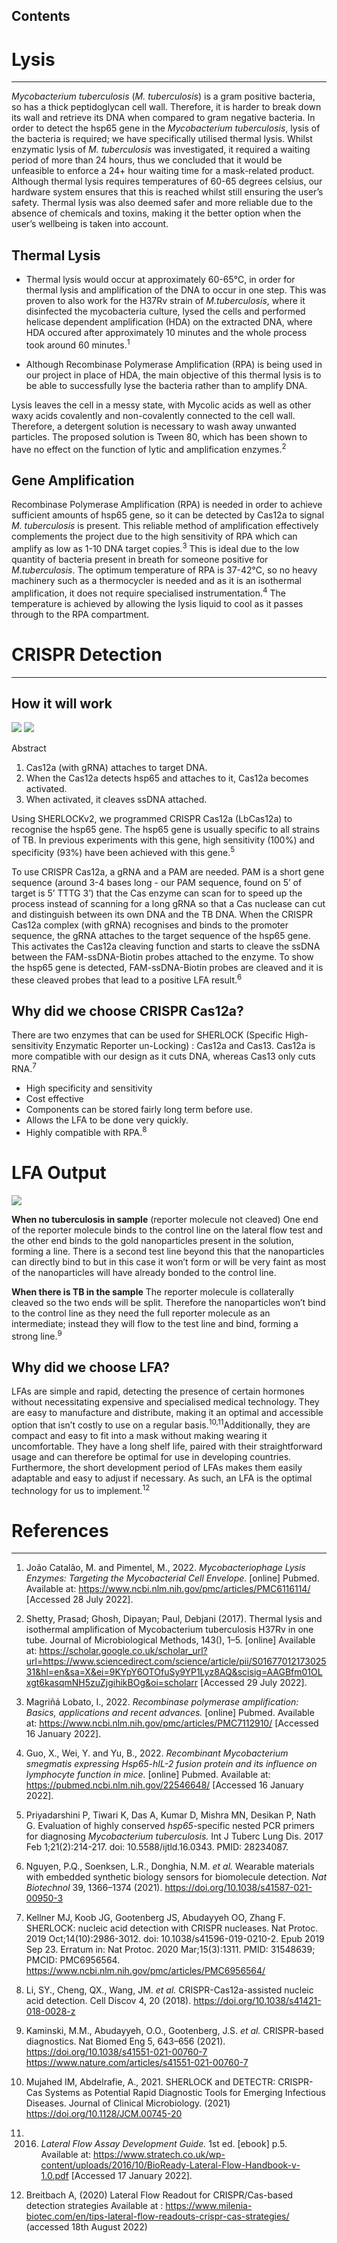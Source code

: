 ## Contents

# Lysis

---

_Mycobacterium tuberculosis_ (_M. tuberculosis_) is a gram positive bacteria, so has a thick peptidoglycan cell wall. Therefore, it is harder to break down its wall and retrieve its DNA when compared to gram negative bacteria. In order to detect the hsp65 gene in the _Mycobacterium tuberculosis_, lysis of the bacteria is required; we have specifically utilised thermal lysis. Whilst enzymatic lysis of _M. tuberculosis_ was investigated, it required a waiting period of more than 24 hours, thus we concluded that it would be unfeasible to enforce a 24+ hour waiting time for a mask-related product. Although thermal lysis requires temperatures of 60-65 degrees celsius, our hardware system ensures that this is reached whilst still ensuring the user’s safety. Thermal lysis was also deemed safer and more reliable due to the absence of chemicals and toxins, making it the better option when the user’s wellbeing is taken into account.

## Thermal Lysis

- Thermal lysis would occur at approximately 60-65°C, in order for thermal lysis and amplification of the DNA to occur in one step. This was proven to also work for the H37Rv strain of _M.tuberculosis_, where it disinfected the mycobacteria culture, lysed the cells and performed helicase dependent amplification (HDA) on the extracted DNA, where HDA occured after approximately 10 minutes and the whole process took around 60 minutes.<sup>1</sup>

- Although Recombinase Polymerase Amplification (RPA) is being used in our project in place of HDA, the main objective of this thermal lysis is to be able to successfully lyse the bacteria rather than to amplify DNA.

Lysis leaves the cell in a messy state, with Mycolic acids as well as other waxy acids covalently and non-covalently connected to the cell wall. Therefore, a detergent solution is necessary to wash away unwanted particles. The proposed solution is Tween 80, which has been shown to have no effect on the function of lytic and amplification enzymes.<sup>2</sup>

## Gene Amplification

Recombinase Polymerase Amplification (RPA) is needed in order to achieve sufficient amounts of hsp65 gene, so it can be detected by Cas12a to signal _M. tuberculosis_ is present. This reliable method of amplification effectively complements the project due to the high sensitivity of RPA which can amplify as low as 1-10 DNA target copies.<sup>3</sup> This is ideal due to the low quantity of bacteria present in breath for someone positive for _M.tuberculosis_. The optimum temperature of RPA is 37-42°C, so no heavy machinery such as a thermocycler is needed and as it is an isothermal amplification, it does not require specialised instrumentation.<sup>4</sup> The temperature is achieved by allowing the lysis liquid to cool as it passes through to the RPA compartment.

# CRISPR Detection

---

## How it will work

<span>
<img style="max-width: 250px" src="https://static.igem.wiki/teams/4508/wiki/description/description-diagram-1.jpeg"/>
<img style="max-width: 250px" src="https://static.igem.wiki/teams/4508/wiki/description/description-diagram-2.jpg"/>
</span>

Abstract

1.  Cas12a (with gRNA) attaches to target DNA.
2.  When the Cas12a detects hsp65 and attaches to it, Cas12a becomes activated.
3.  When activated, it cleaves ssDNA attached.

Using SHERLOCKv2, we programmed CRISPR Cas12a (LbCas12a) to recognise the hsp65 gene. The hsp65 gene is usually specific to all strains of TB. In previous experiments with this gene, high sensitivity (100%) and specificity (93%) have been achieved with this gene.<sup>5</sup>

To use CRISPR Cas12a, a gRNA and a PAM are needed. PAM is a short gene sequence (around 3-4 bases long - our PAM sequence, found on 5’ of target is 5’ TTTG 3’) that the Cas enzyme can scan for to speed up the process instead of scanning for a long gRNA so that a Cas nuclease can cut and distinguish between its own DNA and the TB DNA. When the CRISPR Cas12a complex (with gRNA) recognises and binds to the promoter sequence, the gRNA attaches to the target sequence of the hsp65 gene. This activates the Cas12a cleaving function and starts to cleave the ssDNA between the FAM-ssDNA-Biotin probes attached to the enzyme. To show the hsp65 gene is detected, FAM-ssDNA-Biotin probes are cleaved and it is these cleaved probes that lead to a positive LFA result.<sup>6</sup>

## Why did we choose CRISPR Cas12a?

There are two enzymes that can be used for SHERLOCK (Specific High-sensitivity Enzymatic Reporter un-Locking) : Cas12a and Cas13. Cas12a is more compatible with our design as it cuts DNA, whereas Cas13 only cuts RNA.<sup>7</sup>

- High specificity and sensitivity
- Cost effective
- Components can be stored fairly long term before use.
- Allows the LFA to be done very quickly.
- Highly compatible with RPA.<sup>8</sup>

# LFA Output

<img style="max-width: 100%" src="https://static.igem.wiki/teams/4508/wiki/description/lfa-output.png"/>

**When no tuberculosis in sample** (reporter molecule not cleaved)
One end of the reporter molecule binds to the control line on the lateral flow test and the other end binds to the gold nanoparticles present in the solution, forming a line. There is a second test line beyond this that the nanoparticles can directly bind to but in this case it won’t form or will be very faint as most of the nanoparticles will have already bonded to the control line.

**When there is TB in the sample**
The reporter molecule is collaterally cleaved so the two ends will be split. Therefore the nanoparticles won’t bind to the control line as they need the full reporter molecule as an intermediate; instead they will flow to the test line and bind, forming a strong line.<sup>9</sup>

## Why did we choose LFA?

LFAs are simple and rapid, detecting the presence of certain hormones without necessitating expensive and specialised medical technology. They are easy to manufacture and distribute, making it an optimal and accessible option that isn’t costly to use on a regular basis.<sup>10,11</sup>Additionally, they are compact and easy to fit into a mask without making wearing it uncomfortable. They have a long shelf life, paired with their straightforward usage and can therefore be optimal for use in developing countries. Furthermore, the short development period of LFAs makes them easily adaptable and easy to adjust if necessary. As such, an LFA is the optimal technology for us to implement.<sup>12</sup>

# References

---

1. João Catalão, M. and Pimentel, M., 2022. _Mycobacteriophage Lysis Enzymes: Targeting the Mycobacterial Cell Envelope._ [online] Pubmed. Available at: https://www.ncbi.nlm.nih.gov/pmc/articles/PMC6116114/ [Accessed 28 July 2022].

2. Shetty, Prasad; Ghosh, Dipayan; Paul, Debjani (2017). Thermal lysis and isothermal amplification of Mycobacterium tuberculosis H37Rv in one tube. Journal of Microbiological Methods, 143(), 1–5. [online] Available at: https://scholar.google.co.uk/scholar_url?url=https://www.sciencedirect.com/science/article/pii/S0167701217302531&hl=en&sa=X&ei=9KYpY6OTOfuSy9YP1Lyz8AQ&scisig=AAGBfm01OLxgt6kasqmNH5zuZjgihikBOg&oi=scholarr [Accessed 29 July 2022].

3. Magriñá Lobato, I., 2022. _Recombinase polymerase amplification: Basics, applications and recent advances._ [online] Pubmed. Available at: https://www.ncbi.nlm.nih.gov/pmc/articles/PMC7112910/ [Accessed 16 January 2022].

4. Guo, X., Wei, Y. and Yu, B., 2022. _Recombinant Mycobacterium smegmatis expressing Hsp65-hIL-2 fusion protein and its influence on lymphocyte function in mice._ [online] Pubmed. Available at: https://pubmed.ncbi.nlm.nih.gov/22546648/ [Accessed 16 January 2022].

5. Priyadarshini P, Tiwari K, Das A, Kumar D, Mishra MN, Desikan P, Nath G. Evaluation of highly conserved _hsp65_-specific nested PCR primers for diagnosing _Mycobacterium tuberculosis._ Int J Tuberc Lung Dis. 2017 Feb 1;21(2):214-217. doi: 10.5588/ijtld.16.0343. PMID: 28234087.

6. Nguyen, P.Q., Soenksen, L.R., Donghia, N.M. _et al._ Wearable materials with embedded synthetic biology sensors for biomolecule detection. _Nat Biotechnol_ 39, 1366–1374 (2021). https://doi.org/10.1038/s41587-021-00950-3

7. Kellner MJ, Koob JG, Gootenberg JS, Abudayyeh OO, Zhang F. SHERLOCK: nucleic acid detection with CRISPR nucleases. Nat Protoc. 2019 Oct;14(10):2986-3012. doi: 10.1038/s41596-019-0210-2. Epub 2019 Sep 23. Erratum in: Nat Protoc. 2020 Mar;15(3):1311. PMID: 31548639; PMCID: PMC6956564. https://www.ncbi.nlm.nih.gov/pmc/articles/PMC6956564/

8. Li, SY., Cheng, QX., Wang, JM. _et al._ CRISPR-Cas12a-assisted nucleic acid detection. Cell Discov 4, 20 (2018). https://doi.org/10.1038/s41421-018-0028-z

9. Kaminski, M.M., Abudayyeh, O.O., Gootenberg, J.S. _et al._ CRISPR-based diagnostics. Nat Biomed Eng 5, 643–656 (2021). https://doi.org/10.1038/s41551-021-00760-7
   https://www.nature.com/articles/s41551-021-00760-7

10. Mujahed IM, Abdelrafie, A., 2021. SHERLOCK and DETECTR: CRISPR-Cas Systems as Potential Rapid Diagnostic Tools for Emerging Infectious Diseases. Journal of Clinical Microbiology. (2021) https://doi.org/10.1128/JCM.00745-20

11. 2016. _Lateral Flow Assay Development Guide._ 1st ed. [ebook] p.5. Available at: https://www.stratech.co.uk/wp-content/uploads/2016/10/BioReady-Lateral-Flow-Handbook-v-1.0.pdf [Accessed 17 January 2022].

12. Breitbach A, (2020) Lateral Flow Readout for CRISPR/Cas-based detection strategies Available at : https://www.milenia-biotec.com/en/tips-lateral-flow-readouts-crispr-cas-strategies/ (accessed 18th August 2022)

